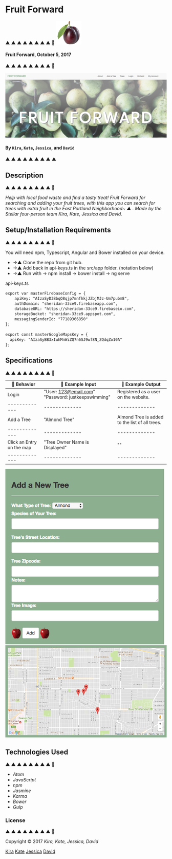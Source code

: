 
# Fruit Forward
▲ ▲ ▲ ▲ ▲ ▲ ▲ ▲ 🍊
![Alt text](src/public/img/tinyplum.png)

#### Fruit Forward, October 5, 2017
▲ ▲ ▲ ▲ ▲ ▲ ▲ ▲ 🍋

![Alt text](src/public/img/header.png)

#### By `Kira`, `Kate`, `Jessica`, and `David`
▲ ▲ ▲ ▲ ▲ ▲ ▲ ▲ ▲

## Description
▲ ▲ ▲ ▲ ▲ ▲ ▲ ▲ 🍐

_Help with local food waste and find a tasty treat! Fruit Forward for searching and adding your fruit trees, with this app you can search for trees with extra fruit in the East Portland Neighborhood~ ▲ ._
_Made by the Stellar four-person team Kira, Kate, Jessica and David._

## Setup/Installation Requirements
▲ ▲ ▲ ▲ ▲ ▲ ▲ ▲ 🍒

You will need npm, Typescript, Angular and Bower installed on your device.

* ->▲ Clone the repo from git hub.
* ->▲ Add back in api-keys.ts in the src/app folder. (notation below)
* ->▲ Run with -> npm install  -> bower install -> ng serve

api-keys.ts
```
export var masterFirebaseConfig = {
    apiKey: "AIzaSyD3BbqQ8qjp7mnfhkjJZbjMJz-Um7pubm8",
    authDomain: "sheridan-33ce9.firebaseapp.com",
    databaseURL: "https://sheridan-33ce9.firebaseio.com",
    storageBucket: "sheridan-33ce9.appspot.com",
    messagingSenderId: "77189366850"
};

export const masterGoogleMapsKey = {
  apiKey: "AIzaSyBB3xIuhMnWiZQ7n6SJ9wf8N_ZQdqZo10A"
};
```

## Specifications
▲ ▲ ▲ ▲ ▲ ▲ ▲ ▲ 🍎

| 🍌 Behavior      | 🍌 Example Input      | 🍌 Example Output       |
| ------------- | ------------- | ------------- |
|Login | "User: 123@email.com" "Password: justkeepswimming"| Registered as a user on the website.|
| ------------- | ------------- | ------------- |
|Add a Tree| "Almond Tree" | Almond Tree is added to the list of all trees.|
| ------------- | ------------- | ------------- |
|Click an Entry on the map | "Tree Owner Name is Displayed"| ""|
| ------------- | ------------- | ------------- |

![Alt text](src/public/img/addtree.png)
![Alt text](src/public/img/map.png)
## Technologies Used
▲ ▲ ▲ ▲ ▲ ▲ ▲ ▲ 🍑

* _Atom_
* _JavaScript_
* _npm_
* _Jasmine_
* _Karma_
* _Bower_
* _Gulp_

### License
▲ ▲ ▲ ▲ ▲ ▲ ▲ ▲ 🍏

Copyright &copy; 2017 _Kira, Kate, Jessica, David_

[Kira](https://github.com/kizxm)
[Kate](https://github.com/katebyars)
[Jessica](https://github.com/jessicakenney)
[David](https://github.com/dcuthell)
